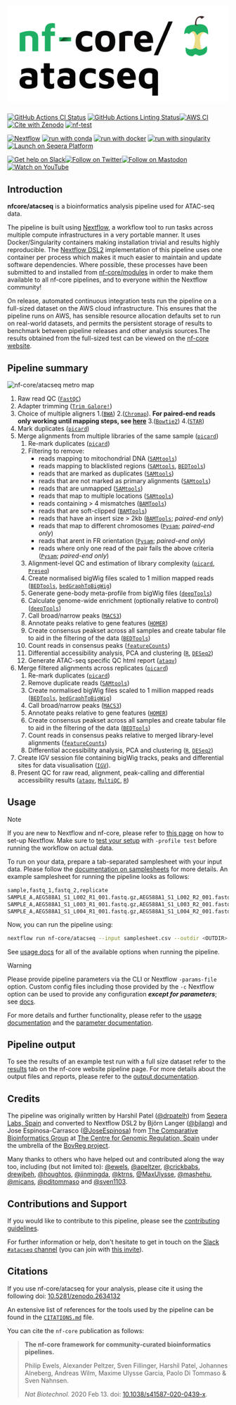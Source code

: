 <h1>
  <picture>
    <source media="(prefers-color-scheme: dark)" srcset="docs/images/nf-core-atacseq_logo_dark.png">
    <img alt="nf-core/atacseq" src="docs/images/nf-core-atacseq_logo_light.png">
  </picture>
</h1>

[![GitHub Actions CI Status](https://github.com/nf-core/atacseq/actions/workflows/ci.yml/badge.svg)](https://github.com/nf-core/atacseq/actions/workflows/ci.yml)
[![GitHub Actions Linting Status](https://github.com/nf-core/atacseq/actions/workflows/linting.yml/badge.svg)](https://github.com/nf-core/atacseq/actions/workflows/linting.yml)[![AWS CI](https://img.shields.io/badge/CI%20tests-full%20size-FF9900?labelColor=000000&logo=Amazon%20AWS)](https://nf-co.re/atacseq/results)[![Cite with Zenodo](http://img.shields.io/badge/DOI-10.5281/zenodo.XXXXXXX-1073c8?labelColor=000000)](https://doi.org/10.5281/zenodo.XXXXXXX)
[![nf-test](https://img.shields.io/badge/unit_tests-nf--test-337ab7.svg)](https://www.nf-test.com)

[![Nextflow](https://img.shields.io/badge/nextflow%20DSL2-%E2%89%A523.04.0-23aa62.svg)](https://www.nextflow.io/)
[![run with conda](http://img.shields.io/badge/run%20with-conda-3EB049?labelColor=000000&logo=anaconda)](https://docs.conda.io/en/latest/)
[![run with docker](https://img.shields.io/badge/run%20with-docker-0db7ed?labelColor=000000&logo=docker)](https://www.docker.com/)
[![run with singularity](https://img.shields.io/badge/run%20with-singularity-1d355c.svg?labelColor=000000)](https://sylabs.io/docs/)
[![Launch on Seqera Platform](https://img.shields.io/badge/Launch%20%F0%9F%9A%80-Seqera%20Platform-%234256e7)](https://cloud.seqera.io/launch?pipeline=https://github.com/nf-core/atacseq)

[![Get help on Slack](http://img.shields.io/badge/slack-nf--core%20%23atacseq-4A154B?labelColor=000000&logo=slack)](https://nfcore.slack.com/channels/atacseq)[![Follow on Twitter](http://img.shields.io/badge/twitter-%40nf__core-1DA1F2?labelColor=000000&logo=twitter)](https://twitter.com/nf_core)[![Follow on Mastodon](https://img.shields.io/badge/mastodon-nf__core-6364ff?labelColor=FFFFFF&logo=mastodon)](https://mstdn.science/@nf_core)[![Watch on YouTube](http://img.shields.io/badge/youtube-nf--core-FF0000?labelColor=000000&logo=youtube)](https://www.youtube.com/c/nf-core)

## Introduction

**nfcore/atacseq** is a bioinformatics analysis pipeline used for ATAC-seq data.

The pipeline is built using [Nextflow](https://www.nextflow.io), a workflow tool to run tasks across multiple compute infrastructures in a very portable manner. It uses Docker/Singularity containers making installation trivial and results highly reproducible. The [Nextflow DSL2](https://www.nextflow.io/docs/latest/dsl2.html) implementation of this pipeline uses one container per process which makes it much easier to maintain and update software dependencies. Where possible, these processes have been submitted to and installed from [nf-core/modules](https://github.com/nf-core/modules) in order to make them available to all nf-core pipelines, and to everyone within the Nextflow community!

On release, automated continuous integration tests run the pipeline on a full-sized dataset on the AWS cloud infrastructure. This ensures that the pipeline runs on AWS, has sensible resource allocation defaults set to run on real-world datasets, and permits the persistent storage of results to benchmark between pipeline releases and other analysis sources.The results obtained from the full-sized test can be viewed on the [nf-core website](https://nf-co.re/atacseq/results).

## Pipeline summary

![nf-core/atacseq metro map](docs/images/nf-core-atacseq_metro_map_grey.png)

1. Raw read QC ([`FastQC`](https://www.bioinformatics.babraham.ac.uk/projects/fastqc/))
2. Adapter trimming ([`Trim Galore!`](https://www.bioinformatics.babraham.ac.uk/projects/trim_galore/))
3. Choice of multiple aligners
   1.([`BWA`](https://sourceforge.net/projects/bio-bwa/files/))
   2.([`Chromap`](https://github.com/haowenz/chromap)). **For paired-end reads only working until mapping steps, see [here](https://github.com/nf-core/chipseq/issues/291)**
   3.([`Bowtie2`](http://bowtie-bio.sourceforge.net/bowtie2/index.shtml))
   4.([`STAR`](https://github.com/alexdobin/STAR))
4. Mark duplicates ([`picard`](https://broadinstitute.github.io/picard/))
5. Merge alignments from multiple libraries of the same sample ([`picard`](https://broadinstitute.github.io/picard/))
   1. Re-mark duplicates ([`picard`](https://broadinstitute.github.io/picard/))
   2. Filtering to remove:
      - reads mapping to mitochondrial DNA ([`SAMtools`](https://sourceforge.net/projects/samtools/files/samtools/))
      - reads mapping to blacklisted regions ([`SAMtools`](https://sourceforge.net/projects/samtools/files/samtools/), [`BEDTools`](https://github.com/arq5x/bedtools2/))
      - reads that are marked as duplicates ([`SAMtools`](https://sourceforge.net/projects/samtools/files/samtools/))
      - reads that are not marked as primary alignments ([`SAMtools`](https://sourceforge.net/projects/samtools/files/samtools/))
      - reads that are unmapped ([`SAMtools`](https://sourceforge.net/projects/samtools/files/samtools/))
      - reads that map to multiple locations ([`SAMtools`](https://sourceforge.net/projects/samtools/files/samtools/))
      - reads containing > 4 mismatches ([`BAMTools`](https://github.com/pezmaster31/bamtools))
      - reads that are soft-clipped ([`BAMTools`](https://github.com/pezmaster31/bamtools))
      - reads that have an insert size > 2kb ([`BAMTools`](https://github.com/pezmaster31/bamtools); _paired-end only_)
      - reads that map to different chromosomes ([`Pysam`](http://pysam.readthedocs.io/en/latest/installation.html); _paired-end only_)
      - reads that arent in FR orientation ([`Pysam`](http://pysam.readthedocs.io/en/latest/installation.html); _paired-end only_)
      - reads where only one read of the pair fails the above criteria ([`Pysam`](http://pysam.readthedocs.io/en/latest/installation.html); _paired-end only_)
   3. Alignment-level QC and estimation of library complexity ([`picard`](https://broadinstitute.github.io/picard/), [`Preseq`](http://smithlabresearch.org/software/preseq/))
   4. Create normalised bigWig files scaled to 1 million mapped reads ([`BEDTools`](https://github.com/arq5x/bedtools2/), [`bedGraphToBigWig`](http://hgdownload.soe.ucsc.edu/admin/exe/))
   5. Generate gene-body meta-profile from bigWig files ([`deepTools`](https://deeptools.readthedocs.io/en/develop/content/tools/plotProfile.html))
   6. Calculate genome-wide enrichment (optionally relative to control) ([`deepTools`](https://deeptools.readthedocs.io/en/develop/content/tools/plotFingerprint.html))
   7. Call broad/narrow peaks ([`MACS3`](https://github.com/macs3-project/MACS))
   8. Annotate peaks relative to gene features ([`HOMER`](http://homer.ucsd.edu/homer/download.html))
   9. Create consensus peakset across all samples and create tabular file to aid in the filtering of the data ([`BEDTools`](https://github.com/arq5x/bedtools2/))
   10. Count reads in consensus peaks ([`featureCounts`](http://bioinf.wehi.edu.au/featureCounts/))
   11. Differential accessibility analysis, PCA and clustering ([`R`](https://www.r-project.org/), [`DESeq2`](https://bioconductor.org/packages/release/bioc/html/DESeq2.html))
   12. Generate ATAC-seq specific QC html report ([`ataqv`](https://github.com/ParkerLab/ataqv))
6. Merge filtered alignments across replicates ([`picard`](https://broadinstitute.github.io/picard/))
   1. Re-mark duplicates ([`picard`](https://broadinstitute.github.io/picard/))
   2. Remove duplicate reads ([`SAMtools`](https://sourceforge.net/projects/samtools/files/samtools/))
   3. Create normalised bigWig files scaled to 1 million mapped reads ([`BEDTools`](https://github.com/arq5x/bedtools2/), [`bedGraphToBigWig`](http://hgdownload.soe.ucsc.edu/admin/exe/))
   4. Call broad/narrow peaks ([`MACS3`](https://github.com/macs3-project/MACS))
   5. Annotate peaks relative to gene features ([`HOMER`](http://homer.ucsd.edu/homer/download.html))
   6. Create consensus peakset across all samples and create tabular file to aid in the filtering of the data ([`BEDTools`](https://github.com/arq5x/bedtools2/))
   7. Count reads in consensus peaks relative to merged library-level alignments ([`featureCounts`](http://bioinf.wehi.edu.au/featureCounts/))
   8. Differential accessibility analysis, PCA and clustering ([`R`](https://www.r-project.org/), [`DESeq2`](https://bioconductor.org/packages/release/bioc/html/DESeq2.html))
7. Create IGV session file containing bigWig tracks, peaks and differential sites for data visualisation ([`IGV`](https://software.broadinstitute.org/software/igv/)).
8. Present QC for raw read, alignment, peak-calling and differential accessibility results ([`ataqv`](https://github.com/ParkerLab/ataqv), [`MultiQC`](http://multiqc.info/), [`R`](https://www.r-project.org/))

## Usage

> [!NOTE]
> If you are new to Nextflow and nf-core, please refer to [this page](https://nf-co.re/docs/usage/installation) on how to set-up Nextflow. Make sure to [test your setup](https://nf-co.re/docs/usage/introduction#how-to-run-a-pipeline) with `-profile test` before running the workflow on actual data.

To run on your data, prepare a tab-separated samplesheet with your input data. Please follow the [documentation on samplesheets](https://nf-co.re/atacseq/usage#samplesheet-input) for more details. An example samplesheet for running the pipeline looks as follows:

```csv
sample,fastq_1,fastq_2,replicate
SAMPLE_A,AEG588A1_S1_L002_R1_001.fastq.gz,AEG588A1_S1_L002_R2_001.fastq.gz,1
SAMPLE_A,AEG588A1_S1_L003_R1_001.fastq.gz,AEG588A1_S1_L003_R2_001.fastq.gz,2
SAMPLE_A,AEG588A1_S1_L004_R1_001.fastq.gz,AEG588A1_S1_L004_R2_001.fastq.gz,3
```

Now, you can run the pipeline using:

```bash
nextflow run nf-core/atacseq --input samplesheet.csv --outdir <OUTDIR> --genome GRCh37 --read_length <50|100|150|200> -profile <docker/singularity/podman/shifter/charliecloud/conda/institute>
```

See [usage docs](https://nf-co.re/atacseq/usage) for all of the available options when running the pipeline.

> [!WARNING]
> Please provide pipeline parameters via the CLI or Nextflow `-params-file` option. Custom config files including those provided by the `-c` Nextflow option can be used to provide any configuration _**except for parameters**_;
> see [docs](https://nf-co.re/usage/configuration#custom-configuration-files).

For more details and further functionality, please refer to the [usage documentation](https://nf-co.re/atacseq/usage) and the [parameter documentation](https://nf-co.re/atacseq/parameters).

## Pipeline output

To see the results of an example test run with a full size dataset refer to the [results](https://nf-co.re/atacseq/results) tab on the nf-core website pipeline page.
For more details about the output files and reports, please refer to the
[output documentation](https://nf-co.re/atacseq/output).

## Credits

The pipeline was originally written by Harshil Patel ([@drpatelh](https://github.com/drpatelh)) from [Seqera Labs, Spain](https://seqera.io/) and converted to Nextflow DSL2 by Björn Langer ([@bjlang](https://github.com/bjlang)) and Jose Espinosa-Carrasco ([@JoseEspinosa](https://github.com/JoseEspinosa)) from [The Comparative Bioinformatics Group](https://www.crg.eu/en/cedric_notredame) at [The Centre for Genomic Regulation, Spain](https://www.crg.eu/) under the umbrella of the [BovReg project](https://www.bovreg.eu/).

Many thanks to others who have helped out and contributed along the way too, including (but not limited to): [@ewels](https://github.com/ewels), [@apeltzer](https://github.com/apeltzer), [@crickbabs](https://github.com/crickbabs), [drewjbeh](https://github.com/drewjbeh), [@houghtos](https://github.com/houghtos), [@jinmingda](https://github.com/jinmingda), [@ktrns](https://github.com/ktrns), [@MaxUlysse](https://github.com/MaxUlysse), [@mashehu](https://github.com/mashehu), [@micans](https://github.com/micans), [@pditommaso](https://github.com/pditommaso) and [@sven1103](https://github.com/sven1103).

## Contributions and Support

If you would like to contribute to this pipeline, please see the [contributing guidelines](.github/CONTRIBUTING.md).

For further information or help, don't hesitate to get in touch on the [Slack `#atacseq` channel](https://nfcore.slack.com/channels/atacseq) (you can join with [this invite](https://nf-co.re/join/slack)).

## Citations

If you use nf-core/atacseq for your analysis, please cite it using the following doi: [10.5281/zenodo.2634132](https://doi.org/10.5281/zenodo.2634132)

An extensive list of references for the tools used by the pipeline can be found in the [`CITATIONS.md`](CITATIONS.md) file.

You can cite the `nf-core` publication as follows:

> **The nf-core framework for community-curated bioinformatics pipelines.**
>
> Philip Ewels, Alexander Peltzer, Sven Fillinger, Harshil Patel, Johannes Alneberg, Andreas Wilm, Maxime Ulysse Garcia, Paolo Di Tommaso & Sven Nahnsen.
>
> _Nat Biotechnol._ 2020 Feb 13. doi: [10.1038/s41587-020-0439-x](https://dx.doi.org/10.1038/s41587-020-0439-x).
